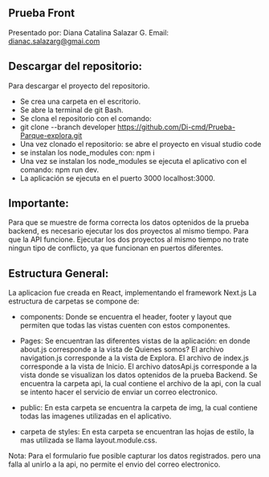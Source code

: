 ## Prueba Front
Presentado por: Diana Catalina Salazar G.
Email: dianac.salazarg@gmai.com

## Descargar del repositorio:
Para descargar el proyecto del repositorio.
- Se crea una carpeta en el escritorio.
- Se abre la terminal de git Bash.
- Se clona el repositorio con el comando:
- git clone --branch developer https://github.com/Di-cmd/Prueba-Parque-explora.git
- Una vez clonado el repositorio: se abre el proyecto en visual studio code
- se instalan los node_modules con: npm i
- Una vez se instalan los node_modules se ejecuta el aplicativo con el comando:  npm run dev.
- La aplicación se ejecuta en el puerto 3000  localhost:3000.

## Importante:

Para que se muestre de forma correcta los datos optenidos de la prueba backend, es necesario ejecutar los dos proyectos 
al mismo tiempo. Para que la API funcione.
Ejecutar los dos proyectos al mismo tiempo no trate ningun tipo de conflicto, ya que funcionan en puertos diferentes.



## Estructura General:
La aplicacion fue creada en React, implementando el framework Next.js
La estructura de carpetas se compone de: 
- components:
Donde se encuentra el header, footer y layout que permiten que todas las vistas cuenten con estos componentes.

- Pages:
Se encuentran las diferentes vistas de la aplicación: en donde about.js corresponde a la vista de Quienes somos?
El archivo navigation.js corresponde a la vista de Explora.
El archivo de index.js corresponde a la vista de Inicio.
El archivo datosApi.js corresponde a la vista donde se visualizan los datos optenidos de la prueba Backend.
Se encuentra la carpeta api, la cual contiene el archivo de la api, con la cual se intento hacer el servicio de enviar un correo electronico.

- public: 
En esta carpeta se encuentra la carpeta de img, la cual contiene todas las imagenes utilizadas en el aplicativo.

- carpeta de styles:
En esta carpeta se encuentran las hojas de estilo, la mas utilizada se llama layout.module.css.

Nota: Para el formulario fue posible capturar los datos registrados. pero una falla al unirlo a la api, no permite el envio del correo electronico. 




